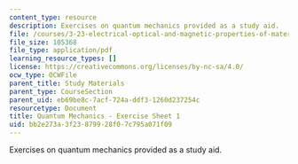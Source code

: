 ```yaml
---
content_type: resource
description: Exercises on quantum mechanics provided as a study aid.
file: /courses/3-23-electrical-optical-and-magnetic-properties-of-materials-fall-2007/bb2e273a3f23879928f07c795a071f09_qm1.pdf
file_size: 105368
file_type: application/pdf
learning_resource_types: []
license: https://creativecommons.org/licenses/by-nc-sa/4.0/
ocw_type: OCWFile
parent_title: Study Materials
parent_type: CourseSection
parent_uid: eb69be8c-7acf-724a-ddf3-1260d237254c
resourcetype: Document
title: Quantum Mechanics - Exercise Sheet 1
uid: bb2e273a-3f23-8799-28f0-7c795a071f09
---
```

Exercises on quantum mechanics provided as a study aid.